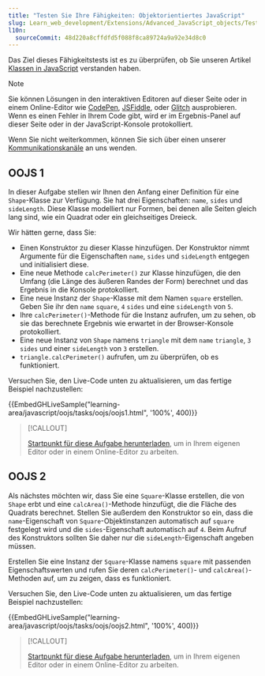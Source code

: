 ```yaml
---
title: "Testen Sie Ihre Fähigkeiten: Objektorientiertes JavaScript"
slug: Learn_web_development/Extensions/Advanced_JavaScript_objects/Test_your_skills:_Object-oriented_JavaScript
l10n:
  sourceCommit: 48d220a8cffdfd5f088f8ca89724a9a92e34d8c0
---
```


Das Ziel dieses Fähigkeitstests ist es zu überprüfen, ob Sie unseren Artikel [Klassen in JavaScript](/de/docs/Learn_web_development/Extensions/Advanced_JavaScript_objects/Classes_in_JavaScript) verstanden haben.

> [!NOTE]
> Sie können Lösungen in den interaktiven Editoren auf dieser Seite oder in einem Online-Editor wie [CodePen](https://codepen.io/), [JSFiddle](https://jsfiddle.net/), oder [Glitch](https://glitch.com/) ausprobieren.
> Wenn es einen Fehler in Ihrem Code gibt, wird er im Ergebnis-Panel auf dieser Seite oder in der JavaScript-Konsole protokolliert.
>
> Wenn Sie nicht weiterkommen, können Sie sich über einen unserer [Kommunikationskanäle](/de/docs/MDN/Community/Communication_channels) an uns wenden.

## OOJS 1

In dieser Aufgabe stellen wir Ihnen den Anfang einer Definition für eine `Shape`-Klasse zur Verfügung. Sie hat drei Eigenschaften: `name`, `sides` und `sideLength`. Diese Klasse modelliert nur Formen, bei denen alle Seiten gleich lang sind, wie ein Quadrat oder ein gleichseitiges Dreieck.

Wir hätten gerne, dass Sie:

- Einen Konstruktor zu dieser Klasse hinzufügen. Der Konstruktor nimmt Argumente für die Eigenschaften `name`, `sides` und `sideLength` entgegen und initialisiert diese.
- Eine neue Methode `calcPerimeter()` zur Klasse hinzufügen, die den Umfang (die Länge des äußeren Randes der Form) berechnet und das Ergebnis in die Konsole protokolliert.
- Eine neue Instanz der `Shape`-Klasse mit dem Namen `square` erstellen. Geben Sie ihr den `name` `square`, `4` `sides` und eine `sideLength` von `5`.
- Ihre `calcPerimeter()`-Methode für die Instanz aufrufen, um zu sehen, ob sie das berechnete Ergebnis wie erwartet in der Browser-Konsole protokolliert.
- Eine neue Instanz von `Shape` namens `triangle` mit dem `name` `triangle`, `3` `sides` und einer `sideLength` von `3` erstellen.
- `triangle.calcPerimeter()` aufrufen, um zu überprüfen, ob es funktioniert.

Versuchen Sie, den Live-Code unten zu aktualisieren, um das fertige Beispiel nachzustellen:

{{EmbedGHLiveSample("learning-area/javascript/oojs/tasks/oojs/oojs1.html", '100%', 400)}}

> [!CALLOUT]
>
> [Startpunkt für diese Aufgabe herunterladen](https://github.com/mdn/learning-area/blob/main/javascript/oojs/tasks/oojs/oojs1-download.html), um in Ihrem eigenen Editor oder in einem Online-Editor zu arbeiten.

## OOJS 2

Als nächstes möchten wir, dass Sie eine `Square`-Klasse erstellen, die von `Shape` erbt und eine `calcArea()`-Methode hinzufügt, die die Fläche des Quadrats berechnet. Stellen Sie außerdem den Konstruktor so ein, dass die `name`-Eigenschaft von `Square`-Objektinstanzen automatisch auf `square` festgelegt wird und die `sides`-Eigenschaft automatisch auf `4`. Beim Aufruf des Konstruktors sollten Sie daher nur die `sideLength`-Eigenschaft angeben müssen.

Erstellen Sie eine Instanz der `Square`-Klasse namens `square` mit passenden Eigenschaftswerten und rufen Sie deren `calcPerimeter()`- und `calcArea()`-Methoden auf, um zu zeigen, dass es funktioniert.

Versuchen Sie, den Live-Code unten zu aktualisieren, um das fertige Beispiel nachzustellen:

{{EmbedGHLiveSample("learning-area/javascript/oojs/tasks/oojs/oojs2.html", '100%', 400)}}

> [!CALLOUT]
>
> [Startpunkt für diese Aufgabe herunterladen](https://github.com/mdn/learning-area/blob/main/javascript/oojs/tasks/oojs/oojs2-download.html), um in Ihrem eigenen Editor oder in einem Online-Editor zu arbeiten.
